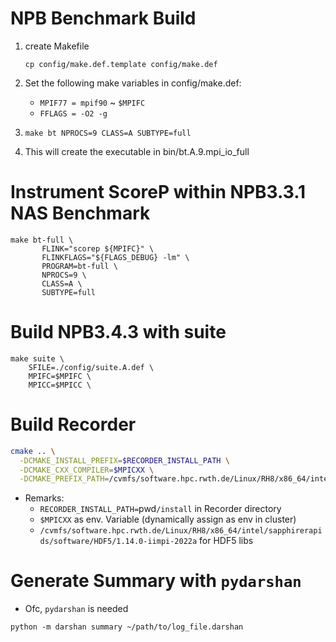 # NPB Benchmark Build
1. create Makefile 

    `cp config/make.def.template config/make.def`

2. Set the following make variables in config/make.def:

    - `MPIF77 = mpif90` ~ `$MPIFC`
    - `FFLAGS = -O2 -g`
3. `make bt NPROCS=9 CLASS=A SUBTYPE=full`
4. This will create the executable in bin/bt.A.9.mpi_io_full

# Instrument ScoreP within NPB3.3.1 NAS Benchmark
```
make bt-full \
       FLINK="scorep ${MPIFC}" \
       FLINKFLAGS="${FLAGS_DEBUG} -lm" \
       PROGRAM=bt-full \
       NPROCS=9 \
       CLASS=A \
       SUBTYPE=full
```

# Build NPB3.4.3 with suite
```
make suite \
    SFILE=./config/suite.A.def \
    MPIFC=$MPIFC \
    MPICC=$MPICC \
```

# Build Recorder
```bash
cmake .. \
  -DCMAKE_INSTALL_PREFIX=$RECORDER_INSTALL_PATH \
  -DCMAKE_CXX_COMPILER=$MPICXX \
  -DCMAKE_PREFIX_PATH=/cvmfs/software.hpc.rwth.de/Linux/RH8/x86_64/intel/sapphirerapids/software/HDF5/1.14.0-iimpi-2022a
```
- Remarks:
    - `RECORDER_INSTALL_PATH=`pwd`/install` in Recorder directory
    - `$MPICXX` as env. Variable (dynamically assign as env in cluster)
    - `/cvmfs/software.hpc.rwth.de/Linux/RH8/x86_64/intel/sapphirerapids/software/HDF5/1.14.0-iimpi-2022a` for HDF5 libs

# Generate Summary with `pydarshan`
- Ofc, `pydarshan` is needed
```
python -m darshan summary ~/path/to/log_file.darshan
```
